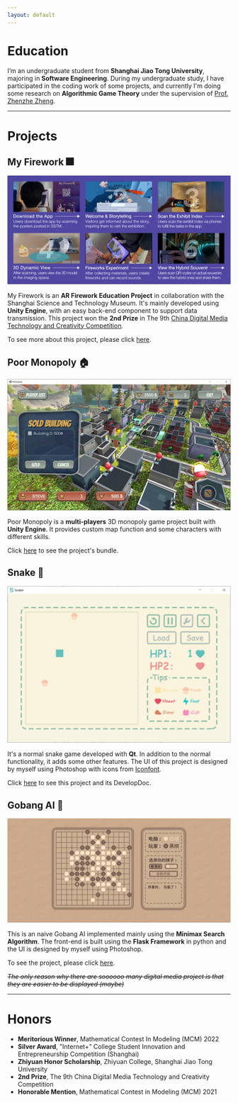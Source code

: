 ```yaml
---
layout: default
---
```


# Education

I’m an undergraduate student from **Shanghai Jiao Tong University**, majoring in **Software Engineering**. During my undergraduate study, I have participated in the coding work of some projects, and currently I'm doing some research on **Algorithmic Game Theory** under the supervision of [Prof. Zhenzhe Zheng](https://zhengzhenzhe220.github.io/).

---

# Projects

## My Firework 🎆

![](./assets/img/firework.jpg)

My Firework is an **AR Firework Education Project** in collaboration with the Shanghai Science and Technology Museum. It's mainly developed using **Unity Engine**, with an easy back-end component to support data transmission. This project won the **2nd Prize** in The 9th [China Digital Media Technology and Creativity Competition](http://mit.caai.cn/).



To see more about this project, please click [here](https://www.echoyixiao.cn/mySite/MyFirewroks/index.html).



## Poor Monopoly 🏠

![](./assets/img/monopoly.png)

Poor Monopoly is a **multi-players** 3D monopoly game project built with **Unity Engine**. It provides custom map function and some characters with different skills.



Click [here](https://github.com/Edersnow/SJTU_2019SE_Courses/tree/master/PPSE(Principles%20and%20Practice%20of%20Software%20Engineering)) to see the project's bundle.



## Snake 🐍

![](./assets/img/snake.png)

It's a normal snake game developed with **Qt**. In addition to the normal functionality, it adds some other features. The UI of this project is designed by myself using Photoshop with icons from [Iconfont](https://www.iconfont.cn/).



Click [here](https://github.com/Edersnow/SJTU_2019SE_Courses/tree/master/SEP(Software%20Engineering%20Practice)/proj1) to see this project and its DevelopDoc.



## Gobang AI 🎲

![](./assets/img/gobang.jpeg)

This is an naive Gobang AI implemented mainly using the **Minimax Search Algorithm**. The front-end is built using the **Flask Framework** in python and the UI is designed by myself using Photoshop.



To see the project, please click [here](https://github.com/Edersnow/Gobang).



~~*The only reason why there are soooooo many digital media project is that they are easier to be displayed (maybe)*~~



---

# Honors

+ **Meritorious Winner**, Mathematical Contest In Modeling (MCM) 2022
+ **Silver Award**, ”Internet+” College Student Innovation and Entrepreneurship Competition (Shanghai)
+ **Zhiyuan Honor Scholarship**, Zhiyuan College, Shanghai Jiao Tong University
+ **2nd Prize**, The 9th China Digital Media Technology and Creativity Competition
+ **Honorable Mention**, Mathematical Contest in Modeling (MCM) 2021

<br/>





